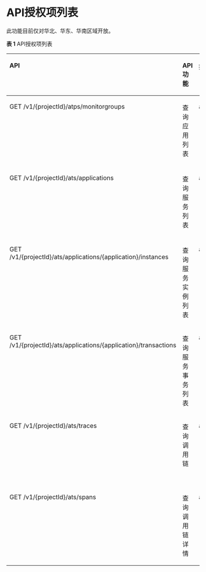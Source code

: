 # API授权项列表<a name="apm_04_0021"></a>

此功能目前仅对华北、华东、华南区域开放。

**表 1**  API授权项列表

<a name="table1864042012710"></a>
<table><thead align="left"><tr id="row9640182017711"><th class="cellrowborder" valign="top" width="25%" id="mcps1.2.5.1.1"><p id="p617114417716"><a name="p617114417716"></a><a name="p617114417716"></a>API</p>
</th>
<th class="cellrowborder" valign="top" width="24.67%" id="mcps1.2.5.1.2"><p id="p1217184416710"><a name="p1217184416710"></a><a name="p1217184416710"></a>API功能</p>
</th>
<th class="cellrowborder" valign="top" width="25.330000000000002%" id="mcps1.2.5.1.3"><p id="p2171344272"><a name="p2171344272"></a><a name="p2171344272"></a>授权项</p>
</th>
<th class="cellrowborder" valign="top" width="25%" id="mcps1.2.5.1.4"><p id="p121711944272"><a name="p121711944272"></a><a name="p121711944272"></a>授权作用域</p>
</th>
</tr>
</thead>
<tbody><tr id="row106401620675"><td class="cellrowborder" valign="top" width="25%" headers="mcps1.2.5.1.1 "><p id="p12171164418717"><a name="p12171164418717"></a><a name="p12171164418717"></a>GET /v1/{projectId}/atps/monitorgroups</p>
</td>
<td class="cellrowborder" valign="top" width="24.67%" headers="mcps1.2.5.1.2 "><p id="p9171134415718"><a name="p9171134415718"></a><a name="p9171134415718"></a>查询应用列表</p>
</td>
<td class="cellrowborder" valign="top" width="25.330000000000002%" headers="mcps1.2.5.1.3 "><p id="p1817194420719"><a name="p1817194420719"></a><a name="p1817194420719"></a>apm:inventory:get</p>
</td>
<td class="cellrowborder" valign="top" width="25%" headers="mcps1.2.5.1.4 "><a name="ul10187044177"></a><a name="ul10187044177"></a><ul id="ul10187044177"><li>支持：项目(Project)</li></ul>
<a name="ul15187184412711"></a><a name="ul15187184412711"></a><ul id="ul15187184412711"><li>不支持：企业项目(Enterprise Project)</li></ul>
</td>
</tr>
<tr id="row12640122016713"><td class="cellrowborder" valign="top" width="25%" headers="mcps1.2.5.1.1 "><p id="p161872441671"><a name="p161872441671"></a><a name="p161872441671"></a>GET /v1/{projectId}/ats/applications</p>
</td>
<td class="cellrowborder" valign="top" width="24.67%" headers="mcps1.2.5.1.2 "><p id="p918710449710"><a name="p918710449710"></a><a name="p918710449710"></a>查询服务列表</p>
</td>
<td class="cellrowborder" valign="top" width="25.330000000000002%" headers="mcps1.2.5.1.3 "><p id="p1818734415710"><a name="p1818734415710"></a><a name="p1818734415710"></a>apm:ats:get</p>
</td>
<td class="cellrowborder" valign="top" width="25%" headers="mcps1.2.5.1.4 "><a name="ul11187444872"></a><a name="ul11187444872"></a><ul id="ul11187444872"><li>支持：项目(Project)</li></ul>
<a name="ul7187944171"></a><a name="ul7187944171"></a><ul id="ul7187944171"><li>不支持：企业项目(Enterprise Project)</li></ul>
</td>
</tr>
<tr id="row116401220173"><td class="cellrowborder" valign="top" width="25%" headers="mcps1.2.5.1.1 "><p id="p618719446712"><a name="p618719446712"></a><a name="p618719446712"></a>GET /v1/{projectId}/ats/applications/{application}/instances</p>
</td>
<td class="cellrowborder" valign="top" width="24.67%" headers="mcps1.2.5.1.2 "><p id="p18187344173"><a name="p18187344173"></a><a name="p18187344173"></a>查询服务实例列表</p>
</td>
<td class="cellrowborder" valign="top" width="25.330000000000002%" headers="mcps1.2.5.1.3 "><p id="p3187154410716"><a name="p3187154410716"></a><a name="p3187154410716"></a>apm:ats:get</p>
</td>
<td class="cellrowborder" valign="top" width="25%" headers="mcps1.2.5.1.4 "><a name="ul81874441679"></a><a name="ul81874441679"></a><ul id="ul81874441679"><li>支持：项目(Project)</li></ul>
<a name="ul11871441071"></a><a name="ul11871441071"></a><ul id="ul11871441071"><li>不支持：企业项目(Enterprise Project)</li></ul>
</td>
</tr>
<tr id="row10640122017713"><td class="cellrowborder" valign="top" width="25%" headers="mcps1.2.5.1.1 "><p id="p13202174412710"><a name="p13202174412710"></a><a name="p13202174412710"></a>GET /v1/{projectId}/ats/applications/{application}/transactions</p>
</td>
<td class="cellrowborder" valign="top" width="24.67%" headers="mcps1.2.5.1.2 "><p id="p3202154412714"><a name="p3202154412714"></a><a name="p3202154412714"></a>查询服务事务列表</p>
</td>
<td class="cellrowborder" valign="top" width="25.330000000000002%" headers="mcps1.2.5.1.3 "><p id="p3202184412712"><a name="p3202184412712"></a><a name="p3202184412712"></a>apm:ats:get</p>
</td>
<td class="cellrowborder" valign="top" width="25%" headers="mcps1.2.5.1.4 "><a name="ul1120213447712"></a><a name="ul1120213447712"></a><ul id="ul1120213447712"><li>支持：项目(Project)</li></ul>
<a name="ul1720244420718"></a><a name="ul1720244420718"></a><ul id="ul1720244420718"><li>不支持：企业项目(Enterprise Project)</li></ul>
</td>
</tr>
<tr id="row1364016202710"><td class="cellrowborder" valign="top" width="25%" headers="mcps1.2.5.1.1 "><p id="p142025441170"><a name="p142025441170"></a><a name="p142025441170"></a>GET /v1/{projectId}/ats/traces</p>
</td>
<td class="cellrowborder" valign="top" width="24.67%" headers="mcps1.2.5.1.2 "><p id="p22025449718"><a name="p22025449718"></a><a name="p22025449718"></a>查询调用链</p>
</td>
<td class="cellrowborder" valign="top" width="25.330000000000002%" headers="mcps1.2.5.1.3 "><p id="p11202544176"><a name="p11202544176"></a><a name="p11202544176"></a>apm:ats:get</p>
</td>
<td class="cellrowborder" valign="top" width="25%" headers="mcps1.2.5.1.4 "><a name="ul102021444878"></a><a name="ul102021444878"></a><ul id="ul102021444878"><li>支持：项目(Project)</li></ul>
<a name="ul821884410719"></a><a name="ul821884410719"></a><ul id="ul821884410719"><li>不支持：企业项目(Enterprise Project)</li></ul>
</td>
</tr>
<tr id="row78719438467"><td class="cellrowborder" valign="top" width="25%" headers="mcps1.2.5.1.1 "><p id="p1993164974615"><a name="p1993164974615"></a><a name="p1993164974615"></a>GET /v1/{projectId}/ats/spans</p>
</td>
<td class="cellrowborder" valign="top" width="24.67%" headers="mcps1.2.5.1.2 "><p id="p16993154916464"><a name="p16993154916464"></a><a name="p16993154916464"></a>查询调用链详情</p>
</td>
<td class="cellrowborder" valign="top" width="25.330000000000002%" headers="mcps1.2.5.1.3 "><p id="p99938495463"><a name="p99938495463"></a><a name="p99938495463"></a>apm:ats:get</p>
</td>
<td class="cellrowborder" valign="top" width="25%" headers="mcps1.2.5.1.4 "><a name="ul1199311494462"></a><a name="ul1199311494462"></a><ul id="ul1199311494462"><li>支持：项目(Project)</li></ul>
<a name="ul399319499464"></a><a name="ul399319499464"></a><ul id="ul399319499464"><li>不支持：企业项目(Enterprise Project)</li></ul>
</td>
</tr>
</tbody>
</table>

